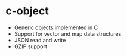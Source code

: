 # c-object

 * Generic objects implemented in C
 * Support for vector and map data structures
 * JSON read and write
 * GZIP support


 
 